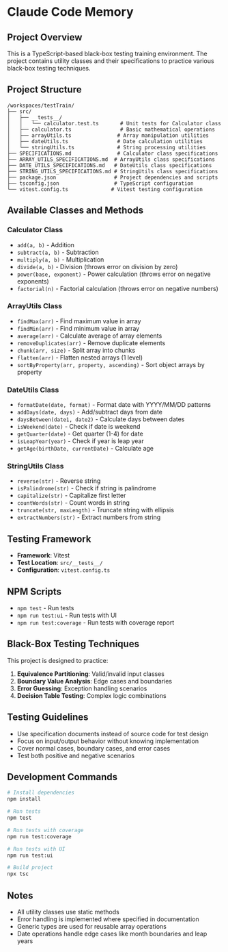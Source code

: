 # Claude Code Memory

## Project Overview

This is a TypeScript-based black-box testing training environment. The project contains utility classes and their specifications to practice various black-box testing techniques.

## Project Structure

```
/workspaces/testTrain/
├── src/
│   ├── __tests__/
│   │   └── calculator.test.ts       # Unit tests for Calculator class
│   ├── calculator.ts                # Basic mathematical operations
│   ├── arrayUtils.ts               # Array manipulation utilities
│   ├── dateUtils.ts                # Date calculation utilities
│   └── stringUtils.ts              # String processing utilities
├── SPECIFICATIONS.md               # Calculator class specifications
├── ARRAY_UTILS_SPECIFICATIONS.md  # ArrayUtils class specifications
├── DATE_UTILS_SPECIFICATIONS.md   # DateUtils class specifications
├── STRING_UTILS_SPECIFICATIONS.md # StringUtils class specifications
├── package.json                   # Project dependencies and scripts
├── tsconfig.json                  # TypeScript configuration
└── vitest.config.ts              # Vitest testing configuration
```

## Available Classes and Methods

### Calculator Class

- `add(a, b)` - Addition
- `subtract(a, b)` - Subtraction
- `multiply(a, b)` - Multiplication
- `divide(a, b)` - Division (throws error on division by zero)
- `power(base, exponent)` - Power calculation (throws error on negative exponents)
- `factorial(n)` - Factorial calculation (throws error on negative numbers)

### ArrayUtils Class

- `findMax(arr)` - Find maximum value in array
- `findMin(arr)` - Find minimum value in array
- `average(arr)` - Calculate average of array elements
- `removeDuplicates(arr)` - Remove duplicate elements
- `chunk(arr, size)` - Split array into chunks
- `flatten(arr)` - Flatten nested arrays (1 level)
- `sortByProperty(arr, property, ascending)` - Sort object arrays by property

### DateUtils Class

- `formatDate(date, format)` - Format date with YYYY/MM/DD patterns
- `addDays(date, days)` - Add/subtract days from date
- `daysBetween(date1, date2)` - Calculate days between dates
- `isWeekend(date)` - Check if date is weekend
- `getQuarter(date)` - Get quarter (1-4) for date
- `isLeapYear(year)` - Check if year is leap year
- `getAge(birthDate, currentDate)` - Calculate age

### StringUtils Class

- `reverse(str)` - Reverse string
- `isPalindrome(str)` - Check if string is palindrome
- `capitalize(str)` - Capitalize first letter
- `countWords(str)` - Count words in string
- `truncate(str, maxLength)` - Truncate string with ellipsis
- `extractNumbers(str)` - Extract numbers from string

## Testing Framework

- **Framework**: Vitest
- **Test Location**: `src/__tests__/`
- **Configuration**: `vitest.config.ts`

## NPM Scripts

- `npm test` - Run tests
- `npm run test:ui` - Run tests with UI
- `npm run test:coverage` - Run tests with coverage report

## Black-Box Testing Techniques

This project is designed to practice:

1. **Equivalence Partitioning**: Valid/invalid input classes
2. **Boundary Value Analysis**: Edge cases and boundaries
3. **Error Guessing**: Exception handling scenarios
4. **Decision Table Testing**: Complex logic combinations

## Testing Guidelines

- Use specification documents instead of source code for test design
- Focus on input/output behavior without knowing implementation
- Cover normal cases, boundary cases, and error cases
- Test both positive and negative scenarios

## Development Commands

```bash
# Install dependencies
npm install

# Run tests
npm test

# Run tests with coverage
npm run test:coverage

# Run tests with UI
npm run test:ui

# Build project
npx tsc
```

## Notes

- All utility classes use static methods
- Error handling is implemented where specified in documentation
- Generic types are used for reusable array operations
- Date operations handle edge cases like month boundaries and leap years
